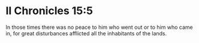 # II Chronicles 15:5

In those times there was no peace to him who went out or to him who came in, for great disturbances afflicted all the inhabitants of the lands.
